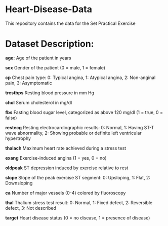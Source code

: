 # Heart-Disease-Data
This repository contains the data for the Set Practical Exercise

# Dataset Description:
**age:**	Age of the patient in years

**sex**	Gender of the patient (0 = male, 1 = female)

**cp**	Chest pain type: 0: Typical angina, 1: Atypical angina, 2: Non-anginal pain, 3: Asymptomatic

**trestbps**	Resting blood pressure in mm Hg

**chol**	Serum cholesterol in mg/dl

**fbs**	Fasting blood sugar level, categorized as above 120 mg/dl (1 = true, 0 = false)

**restecg**	Resting electrocardiographic results: 0: Normal, 1: Having ST-T wave abnormality, 2: Showing probable or definite left ventricular hypertrophy

**thalach**	Maximum heart rate achieved during a stress test

**exang**	Exercise-induced angina (1 = yes, 0 = no)

**oldpeak**	ST depression induced by exercise relative to rest

**slope**	Slope of the peak exercise ST segment: 0: Upsloping, 1: Flat, 2: Downsloping

**ca**	Number of major vessels (0-4) colored by fluoroscopy

**thal**	Thalium stress test result: 0: Normal, 1: Fixed defect, 2: Reversible defect, 3: Not described

**target**	Heart disease status (0 = no disease, 1 = presence of disease)
